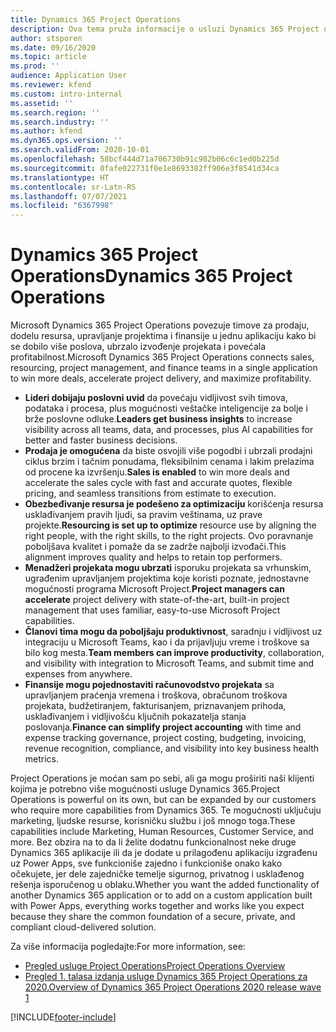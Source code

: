 ```yaml
---
title: Dynamics 365 Project Operations
description: Ova tema pruža informacije o usluzi Dynamics 365 Project operations.
author: stsporen
ms.date: 09/16/2020
ms.topic: article
ms.prod: ''
audience: Application User
ms.reviewer: kfend
ms.custom: intro-internal
ms.assetid: ''
ms.search.region: ''
ms.search.industry: ''
ms.author: kfend
ms.dyn365.ops.version: ''
ms.search.validFrom: 2020-10-01
ms.openlocfilehash: 58bcf444d71a706730b91c982b06c6c1ed0b225d
ms.sourcegitcommit: 0fafe022731f0e1e8693382ff906e3f8541d34ca
ms.translationtype: HT
ms.contentlocale: sr-Latn-RS
ms.lasthandoff: 07/07/2021
ms.locfileid: "6367998"
---
```

# <a name="dynamics-365-project-operations"></a><span data-ttu-id="a37aa-103">Dynamics 365 Project Operations</span><span class="sxs-lookup"><span data-stu-id="a37aa-103">Dynamics 365 Project Operations</span></span>

<span data-ttu-id="a37aa-104">Microsoft Dynamics 365 Project Operations povezuje timove za prodaju, dodelu resursa, upravljanje projektima i finansije u jednu aplikaciju kako bi se dobilo više poslova, ubrzalo izvođenje projekata i povećala profitabilnost.</span><span class="sxs-lookup"><span data-stu-id="a37aa-104">Microsoft Dynamics 365 Project Operations connects sales, resourcing, project management, and finance teams in a single application to win more deals, accelerate project delivery, and maximize profitability.</span></span>

-   <span data-ttu-id="a37aa-105">**Lideri dobijaju poslovni uvid** da povećaju vidljivost svih timova, podataka i procesa, plus mogućnosti veštačke inteligencije za bolje i brže poslovne odluke.</span><span class="sxs-lookup"><span data-stu-id="a37aa-105">**Leaders get business insights** to increase visibility across all teams, data, and processes, plus AI capabilities for better and faster business decisions.</span></span>
-   <span data-ttu-id="a37aa-106">**Prodaja je omogućena** da biste osvojili više pogodbi i ubrzali prodajni ciklus brzim i tačnim ponudama, fleksibilnim cenama i lakim prelazima od procene ka izvršenju.</span><span class="sxs-lookup"><span data-stu-id="a37aa-106">**Sales is enabled** to win more deals and accelerate the sales cycle with fast and accurate quotes, flexible pricing, and seamless transitions from estimate to execution.</span></span>
-   <span data-ttu-id="a37aa-107">**Obezbeđivanje resursa je podešeno za optimizaciju** korišćenja resursa usklađivanjem pravih ljudi, sa pravim veštinama, uz prave projekte.</span><span class="sxs-lookup"><span data-stu-id="a37aa-107">**Resourcing is set up to optimize** resource use by aligning the right people, with the right skills, to the right projects.</span></span> <span data-ttu-id="a37aa-108">Ovo poravnanje poboljšava kvalitet i pomaže da se zadrže najbolji izvođači.</span><span class="sxs-lookup"><span data-stu-id="a37aa-108">This alignment improves quality and helps to retain top performers.</span></span>
-   <span data-ttu-id="a37aa-109">**Menadžeri projekata mogu ubrzati** isporuku projekata sa vrhunskim, ugrađenim upravljanjem projektima koje koristi poznate, jednostavne mogućnosti programa Microsoft Project.</span><span class="sxs-lookup"><span data-stu-id="a37aa-109">**Project managers can accelerate** project delivery with state-of-the-art, built-in project management that uses familiar, easy-to-use Microsoft Project capabilities.</span></span>
-   <span data-ttu-id="a37aa-110">**Članovi tima mogu da poboljšaju produktivnost**, saradnju i vidljivost uz integraciju u Microsoft Teams, kao i da prijavljuju vreme i troškove sa bilo kog mesta.</span><span class="sxs-lookup"><span data-stu-id="a37aa-110">**Team members can improve productivity**, collaboration, and visibility with integration to Microsoft Teams, and submit time and expenses from anywhere.</span></span>
-   <span data-ttu-id="a37aa-111">**Finansije mogu pojednostaviti računovodstvo projekata** sa upravljanjem praćenja vremena i troškova, obračunom troškova projekata, budžetiranjem, fakturisanjem, priznavanjem prihoda, usklađivanjem i vidljivošću ključnih pokazatelja stanja poslovanja.</span><span class="sxs-lookup"><span data-stu-id="a37aa-111">**Finance can simplify project accounting** with time and expense tracking governance, project costing, budgeting, invoicing, revenue recognition, compliance, and visibility into key business health metrics.</span></span>

<span data-ttu-id="a37aa-112">Project Operations je moćan sam po sebi, ali ga mogu proširiti naši klijenti kojima je potrebno više mogućnosti usluge Dynamics 365.</span><span class="sxs-lookup"><span data-stu-id="a37aa-112">Project Operations is powerful on its own, but can be expanded by our customers who require more capabilities from Dynamics 365.</span></span> <span data-ttu-id="a37aa-113">Te mogućnosti uključuju marketing, ljudske resurse, korisničku službu i još mnogo toga.</span><span class="sxs-lookup"><span data-stu-id="a37aa-113">These capabilities include Marketing, Human Resources, Customer Service, and more.</span></span> <span data-ttu-id="a37aa-114">Bez obzira na to da li želite dodatnu funkcionalnost neke druge Dynamics 365 aplikacije ili da je dodate u prilagođenu aplikaciju izgrađenu uz Power Apps, sve funkcioniše zajedno i funkcioniše onako kako očekujete, jer dele zajedničke temelje sigurnog, privatnog i usklađenog rešenja isporučenog u oblaku.</span><span class="sxs-lookup"><span data-stu-id="a37aa-114">Whether you want the added functionality of another Dynamics 365 application or to add on a custom application built with Power Apps, everything works together and works like you expect because they share the common foundation of a secure, private, and compliant cloud-delivered solution.</span></span>

<span data-ttu-id="a37aa-115">Za više informacija pogledajte:</span><span class="sxs-lookup"><span data-stu-id="a37aa-115">For more information, see:</span></span>

- [<span data-ttu-id="a37aa-116">Pregled usluge Project Operations</span><span class="sxs-lookup"><span data-stu-id="a37aa-116">Project Operations Overview</span></span>](https://dynamics.microsoft.com/en-us/project-operations/overview/)
- [<span data-ttu-id="a37aa-117">Pregled 1. talasa izdanja usluge Dynamics 365 Project Operations za 2020.</span><span class="sxs-lookup"><span data-stu-id="a37aa-117">Overview of Dynamics 365 Project Operations 2020 release wave 1</span></span>](/dynamics365-release-plan/2020wave1/dynamics365-project-operations/)



[!INCLUDE[footer-include](includes/footer-banner.md)]
